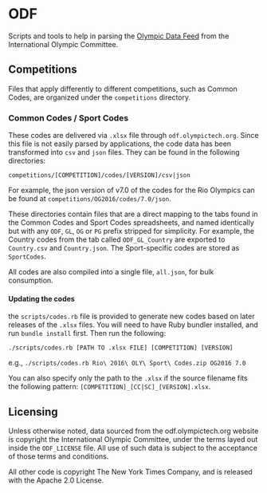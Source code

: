 # ODF

Scripts and tools to help in parsing the [Olympic Data Feed](http://odf.olympictech.org) from the International Olympic Committee.

## Competitions

Files that apply differently to different competitions, such as Common Codes, are organized under the `competitions` directory.

### Common Codes / Sport Codes

These codes are delivered via `.xlsx` file through `odf.olympictech.org`. Since this file is not easily parsed by applications, the code data has been transformed into `csv` and `json` files. They can be found in the following directories:

`competitions/[COMPETITION]/codes/[VERSION]/csv|json`

For example, the json version of v7.0 of the codes for the Rio Olympics can be found at `competitions/OG2016/codes/7.0/json`.

These directories contain files that are a direct mapping to the tabs found in the Common Codes and Sport Codes spreadsheets, and named identically but with any `ODF`, `GL`, `OG` or `PG` prefix stripped for simplicity. For example, the Country codes from the tab called `ODF_GL_Country` are exported to `Country.csv` and `Country.json`. The Sport-specific codes are stored as `SportCodes`.

All codes are also compiled into a single file, `all.json`, for bulk consumption.

#### Updating the codes

the `scripts/codes.rb` file is provided to generate new codes based on later releases of the `.xlsx` files. You will need to have Ruby bundler installed, and run `bundle install` first. Then run the following:

`./scripts/codes.rb [PATH TO .xlsx FILE] [COMPETITION] [VERSION]`

e.g., `./scripts/codes.rb Rio\ 2016\ OLY\ Sport\ Codes.zip OG2016 7.0`

You can also specify only the path to the `.xlsx` if the source filename fits the following pattern: `[COMPETITION]_[CC|SC]_[VERSION].xlsx`.

## Licensing

Unless otherwise noted, data sourced from the odf.olympictech.org website is copyright the International Olympic Committee, under the terms layed out inside the `ODF_LICENSE` file. All use of such data is subject to the acceptance of those terms and conditions.

All other code is copyright The New York Times Company, and is released with the Apache 2.0 License.
